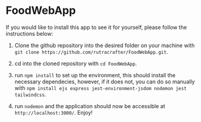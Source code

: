 # FoodWebApp

If you would like to install this app to see it for yourself, please follow the instructions below:

1) Clone the github repository into the desired folder on your machine with `git clone https://github.com/rutracrafter/FoodWebApp.git`.

2) cd into the cloned repository with `cd FoodWebApp`.

3) run `npm install` to set up the environment, this should install the necessary dependecies, however, if it does not, you can do so manually with `npm install ejs express jest-environment-jsdom nodemon jest tailwindcss`.

4) run `nodemon` and the application should now be accessible at `http://localhost:3000/`. Enjoy!
